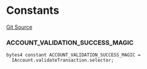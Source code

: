 # Constants
[Git Source](https://github.com/matter-labs/zksync-contracts/blob/a1506a91fd7e3b73aa6fe10caf12e32f39e26211/contracts/system-contracts/interfaces/IAccount.sol)

### ACCOUNT_VALIDATION_SUCCESS_MAGIC

```solidity
bytes4 constant ACCOUNT_VALIDATION_SUCCESS_MAGIC =
  IAccount.validateTransaction.selector;
```

